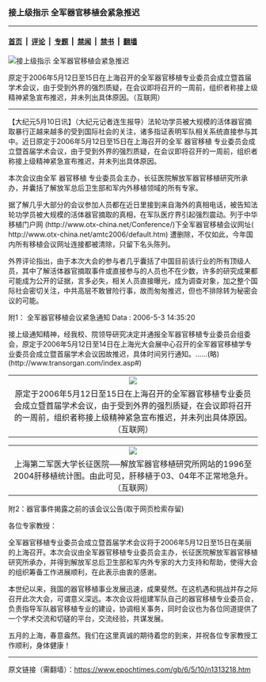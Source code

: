 ### 接上级指示 全军器官移植会紧急推迟

---

#### [首页](../../../..?n1313218) &nbsp;|&nbsp; [评论](../../../../../epoch-comment?n1313218) &nbsp;|&nbsp; [专题](../../../../../epoch-special?n1313218) &nbsp;|&nbsp; [禁闻](../../../../../epoch-news?n1313218) &nbsp;|&nbsp; [禁书](../../../../../books?n1313218) &nbsp;|&nbsp; [翻墙](https://github.com/gfw-breaker/nogfw/blob/master/README.md?n1313218)


<div><img alt="接上级指示 全军器官移植会紧急推迟" class="attachment-djy_600_400 size-djy_600_400 wp-post-image" src="https://i.epochtimes.com/assets/uploads/2006/05/605100547011366-600x400.jpg"/>
<div class="caption">
 <p>
  原定于2006年5月12日至15日在上海召开的全军器官移植专业委员会成立暨首届学术会议，由于受到外界的强烈质疑，在会议即将召开的一周前，组织者称接上级精神紧急宣布推迟，并未列出具体原因。（互联网）
 </p>
</div></div><hr/><div class="post_content" id="artbody" itemprop="articleBody">
 <!-- article content begin -->
 <p>
  【大纪元5月10日讯】（大纪元记者连生报导）法轮功学员被大规模的活体器官摘取暴行正越来越多的受到国际社会的关注，诸多指证表明军队相关系统直接参与其中。近日原定于2006年5月12日至15日在上海召开的全军
  <ok href="https://www.epochtimes.com/gb/tag/%E5%99%A8%E5%AE%98%E7%A7%BB%E6%A4%8D.html">
   器官移植
  </ok>
  专业委员会成立暨首届学术会议，由于受到外界的强烈质疑，在会议即将召开的一周前，组织者称接上级精神紧急宣布推迟，并未列出具体原因。
 </p>
 <p>
  本次会议由全军
  <ok href="https://www.epochtimes.com/gb/tag/%E5%99%A8%E5%AE%98%E7%A7%BB%E6%A4%8D.html">
   器官移植
  </ok>
  专业委员会主办，长征医院解放军器官移植研究所承办，并囊括了解放军总后卫生部和军内外移植领域的所有专家。
 </p>
 <p>
  据了解几乎大部分的会议参加人员都在近日里接到来自海外的真相电话，被告知法轮功学员被大规模的活体器官摘取的真相，在军队医疗界引起强烈震动。列于中华移植门户网 (http://www.otx-china.net/Conference/)下全军器官移植会议网址( http://www.otx-china.net/amtc2006/default.htm) 遭删除，不仅如此，今年国内所有移植会议网址连接都被清除，只留下名头陈列。
 </p>
 <p>
  外界评论指出，由于本次大会的参与者几乎囊括了中国目前该行业的所有顶级人员，其中了解活体器官摘取事件或直接参与的人员也不在少数，许多的研究成果都可能成为公开的证据，言多必失，相关人员直接曝光，成为调查对象，加之整个国际社会密切关注，中共高层不敢冒险行事，故而匆匆推迟，但也不排除转为秘密会议的可能。
 </p>
 <p>
  附1： 全军器官移植会议紧急通知 Data : 2006-5-3 14:35:20
 </p>
 <p>
  接上级通知精神，经我校、院领导研究决定并通报全军器官移植专业委员会组委会，原定于2006年5月12日至14日在上海光大会展中心召开的全军器官移植学专业委员会成立暨首届学术会议因故推迟，具体时间另行通知。……(略) (http://www.transorgan.com/index.asp#)
 </p>
 <p>
  <center>
  </center>
 </p>
 <table border="0" cellpadding="3" cellspacing="3">
  <tr>
   <td align="center">
    <ok href="/i6/605100547011366.jpg">
     <img src="/i6/605100547011366--ss.jpg"/>
    </ok>
   </td>
  </tr>
  <tr>
   <td align="center">
    <span class="bn12">
     原定于2006年5月12日至15日在上海召开的全军器官移植专业委员会成立暨首届学术会议，由于受到外界的强烈质疑，在会议即将召开的一周前，组织者称接上级精神紧急宣布推迟，并未列出具体原因。（互联网）
    </span>
   </td>
  </tr>
 </table>
 <p>
 </p>
 <p>
  <center>
  </center>
 </p>
 <table border="0" cellpadding="3" cellspacing="3">
  <tr>
   <td align="center">
    <ok href="/i6/605100548431366.jpg">
     <img src="/i6/605100548431366--ss.jpg"/>
    </ok>
   </td>
  </tr>
  <tr>
   <td align="center">
    <span class="bn12">
     上海第二军医大学长征医院──解放军器官移植研究所网站的1996至2004肝移植统计图。由此可见，肝移植于03、04年不正常地急升。（互联网）
    </span>
   </td>
  </tr>
 </table>
 <p>
 </p>
 <p>
  附2：器官事件揭露之前的该会议公告(取于网页检索存留)
 </p>
 <p>
  各位专家教授：
 </p>
 <p>
  全军器官移植专业委员会成立暨首届学术会议将于2006年5月12日至15日在美丽的上海召开。本次会议由全军器官移植专业委员会主办，长征医院解放军器官移植研究所承办，并得到解放军总后卫生部和军内外专家的大力支持和帮助，使得大会的组织筹备工作进展顺利，在此表示由衷的感谢。
 </p>
 <p>
  本世纪以来，我国的器官移植事业发展迅速，成果斐然。在这机遇和挑战并存之际召开此次大会，可谓意义深远。本次会议将组建军队自己的器官移植专业委员会，负责指导军队器官移植专业的建设，协调相关事务，同时会议也为各位同道提供了一个学术交流和切磋的平台，交流经验，共谋发展。
 </p>
 <p>
  五月的上海，春意盎然。我们在这里真诚的期待着您的到来，并祝各位专家教授工作顺利，身体健康！
  <font color="#ffffff">
   (http://www.dajiyuan.com)
  </font>
 </p>
 <!-- article content end -->
 <div id="below_article_ad">
 </div>
</div>


---

原文链接（需翻墙）：https://www.epochtimes.com/gb/6/5/10/n1313218.htm